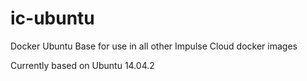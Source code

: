 # ic-ubuntu
Docker Ubuntu Base for use in all other Impulse Cloud  docker images

Currently based on Ubuntu 14.04.2
